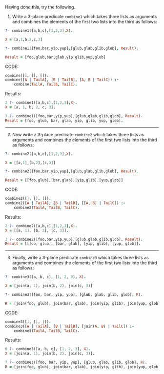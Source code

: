 Having done this, try the following.

1. Write a 3-place predicate `combine1` which takes three lists as arguments and combines
the elements of the first two lists into the third as follows:

```prolog
?- combine1([a,b,c],[1,2,3],X).

X = [a,1,b,2,c,3]

?- combine1([foo,bar,yip,yup],[glub,glab,glib,glob], Result).

Result = [foo,glub,bar,glab,yip,glib,yup,glob]
```

CODE:

```prolog
combine([], [], []).
combine([A | TailA], [B | TailB], [A, B | TailC]) :-
    combine(TailA, TailB, TailC).
```

Results:

```prolog
2 ?- combine1([a,b,c],[1,2,3],X). 
X = [a, 1, b, 2, c, 3].

3 ?- combine1([foo,bar,yip,yup],[glub,glab,glib,glob], Result).
Result = [foo, glub, bar, glab, yip, glib, yup, glob].
```

---

2. Now write a 3-place predicate `combine2` which takes three lists as arguments and
combines the elements of the first two lists into the third as follows:

```prolog
?- combine2([a,b,c],[1,2,3],X).

X = [[a,1],[b,2],[c,3]]

?- combine2([foo,bar,yip,yup],[glub,glab,glib,glob], Result).

Result = [[foo,glub],[bar,glab],[yip,glib],[yup,glob]]
```

CODE:

```prolog
combine2([], [], []).
combine2([A | TailA], [B | TailB], [[A, B] | TailC]) :-
    combine2(TailA, TailB, TailC).
```

Results:

```prolog
2 ?- combine2([a,b,c],[1,2,3],X).
X = [[a, 1], [b, 2], [c, 3]].

3 ?- combine2([foo,bar,yip,yup],[glub,glab,glib,glob], Result).
Result = [[foo, glub], [bar, glab], [yip, glib], [yup, glob]].
```

---

3. Finally, write a 3-place predicate `combine3` which takes three lists as arguments and
combines the elements of the first two lists into the third as follows:

```prolog
?- combine3([a, b, c], [1, 2, 3], X).

X = [join(a, 1), join(b, 2), join(c, 3)]

?- combine3([foo, bar, yip, yup], [glub, glab, glib, glob], R).

R = [join(foo, glub), join(bar, glab), join(yip, glib), join(yup, glob)]
```

CODE:

```prolog
combine3([], [], []).
combine3([A | TailA], [B | TailB], [join(A, B) | TailC]) :-
    combine3(TailA, TailB, TailC).
```

Results:

```prolog
6 ?- combine3([a, b, c], [1, 2, 3], X).
X = [join(a, 1), join(b, 2), join(c, 3)].

7 ?- combine3([foo, bar, yip, yup], [glub, glab, glib, glob], R).
R = [join(foo, glub), join(bar, glab), join(yip, glib), join(yup, glob)].
```